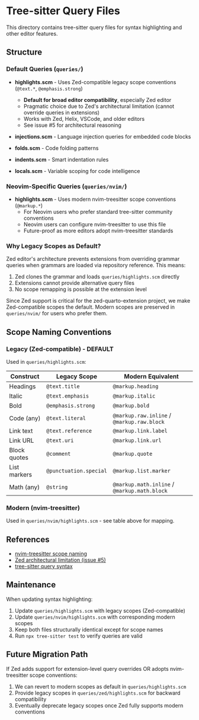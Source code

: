 # Tree-sitter Query Files

This directory contains tree-sitter query files for syntax highlighting and other editor features.

## Structure

### Default Queries (`queries/`)

- **highlights.scm** - Uses Zed-compatible legacy scope conventions (`@text.*`, `@emphasis.strong`)
  - **Default for broad editor compatibility**, especially Zed editor
  - Pragmatic choice due to Zed's architectural limitation (cannot override queries in extensions)
  - Works with Zed, Helix, VSCode, and older editors
  - See issue #5 for architectural reasoning

- **injections.scm** - Language injection queries for embedded code blocks
- **folds.scm** - Code folding patterns
- **indents.scm** - Smart indentation rules
- **locals.scm** - Variable scoping for code intelligence

### Neovim-Specific Queries (`queries/nvim/`)

- **highlights.scm** - Uses modern nvim-treesitter scope conventions (`@markup.*`)
  - For Neovim users who prefer standard tree-sitter community conventions
  - Neovim users can configure nvim-treesitter to use this file
  - Future-proof as more editors adopt nvim-treesitter standards

### Why Legacy Scopes as Default?

Zed editor's architecture prevents extensions from overriding grammar queries when grammars are loaded via repository reference. This means:
1. Zed clones the grammar and loads `queries/highlights.scm` directly
2. Extensions cannot provide alternative query files
3. No scope remapping is possible at the extension level

Since Zed support is critical for the zed-quarto-extension project, we make Zed-compatible scopes the default. Modern scopes are preserved in `queries/nvim/` for users who prefer them.

## Scope Naming Conventions

### Legacy (Zed-compatible) - DEFAULT

Used in `queries/highlights.scm`:

| Construct | Legacy Scope | Modern Equivalent |
|-----------|-------------|-------------------|
| Headings | `@text.title` | `@markup.heading` |
| Italic | `@text.emphasis` | `@markup.italic` |
| Bold | `@emphasis.strong` | `@markup.bold` |
| Code (any) | `@text.literal` | `@markup.raw.inline` / `@markup.raw.block` |
| Link text | `@text.reference` | `@markup.link.label` |
| Link URL | `@text.uri` | `@markup.link.url` |
| Block quotes | `@comment` | `@markup.quote` |
| List markers | `@punctuation.special` | `@markup.list.marker` |
| Math (any) | `@string` | `@markup.math.inline` / `@markup.math.block` |

### Modern (nvim-treesitter)

Used in `queries/nvim/highlights.scm` - see table above for mapping.

## References

- [nvim-treesitter scope naming](https://github.com/nvim-treesitter/nvim-treesitter/blob/master/CONTRIBUTING.md#parser-configurations)
- [Zed architectural limitation (issue #5)](https://github.com/ck37/tree-sitter-quarto/issues/5)
- [tree-sitter query syntax](https://tree-sitter.github.io/tree-sitter/syntax-highlighting#queries)

## Maintenance

When updating syntax highlighting:

1. Update `queries/highlights.scm` with legacy scopes (Zed-compatible)
2. Update `queries/nvim/highlights.scm` with corresponding modern scopes
3. Keep both files structurally identical except for scope names
4. Run `npx tree-sitter test` to verify queries are valid

## Future Migration Path

If Zed adds support for extension-level query overrides OR adopts nvim-treesitter scope conventions:
1. We can revert to modern scopes as default in `queries/highlights.scm`
2. Provide legacy scopes in `queries/zed/highlights.scm` for backward compatibility
3. Eventually deprecate legacy scopes once Zed fully supports modern conventions
